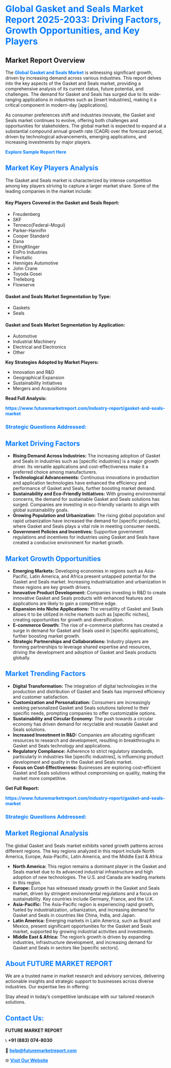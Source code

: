 <h1 style="color: #007BFF;">Global Gasket and Seals Market Report 2025-2033: Driving Factors, Growth Opportunities, and Key Players</h1>

<section id="overview">
<h2>Market Report Overview</h2>
<p>The <a href="https://www.futuremarketreport.com/industry-report/gasket-and-seals-market" style="color: #007BFF; text-decoration: none;"><strong>Global Gasket and Seals Market</strong></a> is witnessing significant growth, driven by increasing demand across various industries. This report delves into the key aspects of the Gasket and Seals market, providing a comprehensive analysis of its current status, future potential, and challenges. The demand for Gasket and Seals has surged due to its wide-ranging applications in industries such as [insert industries], making it a critical component in modern-day [applications].</p>
<p>As consumer preferences shift and industries innovate, the Gasket and Seals market continues to evolve, offering both challenges and opportunities for stakeholders. The global market is expected to expand at a substantial compound annual growth rate (CAGR) over the forecast period, driven by technological advancements, emerging applications, and increasing investments by major players.</p>
</section>

<section id="overview">
<p><a href="https://www.futuremarketreport.com/request-sample/reportId=51657" style="color: #007BFF; text-decoration: none;"><strong>Explore Sample Report Here</strong></a></p>
</section>

<section id="key-players">
<h2 style="color: #007BFF;">Market Key Players Analysis</h2>
<p>The Gasket and Seals market is characterized by intense competition among key players striving to capture a larger market share. Some of the leading companies in the market include:</p>
<h4>Key Players Covered in the Gasket and Seals Report:</h4>
<ul><li>Freudenberg</li><li>SKF</li><li>Tenneco(Federal-Mogul)</li><li>Parker-Hannifin</li><li>Cooper Standard</li><li>Dana</li><li>ElringKlinger</li><li>EnPro Industries</li><li>Flexitallic</li><li>Henniges Automotive</li><li>John Crane</li><li>Toyoda Gosei</li><li>Trelleborg</li><li>Flowserve</li></ul>
<h4>Gasket and Seals Market Segmentation by Type:</h4>
<ul><li>Gaskets</li><li>Seals</li></ul>

<h4>Gasket and Seals Market Segmentation by Application:</h4>
<ul><li>Automotive</li><li>Industrial Machinery</li><li>Electrical and Electronics</li><li>Other</li></ul>
<p><strong>Key Strategies Adopted by Market Players:</strong></p>
<ul>
<li>Innovation and R&D</li>
<li>Geographical Expansion</li>
<li>Sustainability Initiatives</li>
<li>Mergers and Acquisitions</li>
</ul>
</section>

<section>
<p><strong>Read Full Analysis: </strong></p><a href="https://www.futuremarketreport.com/industry-report/gasket-and-seals-market" style="color: #007BFF; text-decoration: none;"><strong>https://www.futuremarketreport.com/industry-report/gasket-and-seals-market</strong></a>
<h3 style="color: #007BFF;">Strategic Questions Addressed:</h3>
</section>

<section id="driving-factors">
<h2 style="color: #007BFF;">Market Driving Factors</h2>
<ul>
<li><strong>Rising Demand Across Industries:</strong> The increasing adoption of Gasket and Seals in industries such as [specific industries] is a major growth driver. Its versatile applications and cost-effectiveness make it a preferred choice among manufacturers.</li>
<li><strong>Technological Advancements:</strong> Continuous innovations in production and application technologies have enhanced the efficiency and performance of Gasket and Seals, further boosting market demand.</li>
<li><strong>Sustainability and Eco-Friendly Initiatives:</strong> With growing environmental concerns, the demand for sustainable Gasket and Seals solutions has surged. Companies are investing in eco-friendly variants to align with global sustainability goals.</li>
<li><strong>Growing Population and Urbanization:</strong> The rising global population and rapid urbanization have increased the demand for [specific products], where Gasket and Seals plays a vital role in meeting consumer needs.</li>
<li><strong>Government Policies and Incentives:</strong> Supportive government regulations and incentives for industries using Gasket and Seals have created a conducive environment for market growth.</li>
</ul>
</section>

<section id="growth-opportunities">
<h2 style="color: #007BFF;">Market Growth Opportunities</h2>
<ul>
<li><strong>Emerging Markets:</strong> Developing economies in regions such as Asia-Pacific, Latin America, and Africa present untapped potential for the Gasket and Seals market. Increasing industrialization and urbanization in these regions are key growth drivers.</li>
<li><strong>Innovative Product Development:</strong> Companies investing in R&D to create innovative Gasket and Seals products with enhanced features and applications are likely to gain a competitive edge.</li>
<li><strong>Expansion into Niche Applications:</strong> The versatility of Gasket and Seals allows it to be utilized in niche markets such as [specific niches], creating opportunities for growth and diversification.</li>
<li><strong>E-commerce Growth:</strong> The rise of e-commerce platforms has created a surge in demand for Gasket and Seals used in [specific applications], further boosting market growth.</li>
<li><strong>Strategic Partnerships and Collaborations:</strong> Industry players are forming partnerships to leverage shared expertise and resources, driving the development and adoption of Gasket and Seals products globally.</li>
</ul>
</section>

<section id="trending-factors">
<h2 style="color: #007BFF;">Market Trending Factors</h2>
<ul>
<li><strong>Digital Transformation:</strong> The integration of digital technologies in the production and distribution of Gasket and Seals has improved efficiency and customer satisfaction.</li>
<li><strong>Customization and Personalization:</strong> Consumers are increasingly seeking personalized Gasket and Seals solutions tailored to their specific needs, prompting companies to offer customizable options.</li>
<li><strong>Sustainability and Circular Economy:</strong> The push towards a circular economy has driven demand for recyclable and reusable Gasket and Seals solutions.</li>
<li><strong>Increased Investment in R&D:</strong> Companies are allocating significant resources to research and development, resulting in breakthroughs in Gasket and Seals technology and applications.</li>
<li><strong>Regulatory Compliance:</strong> Adherence to strict regulatory standards, particularly in industries like [specific industries], is influencing product development and quality in the Gasket and Seals market.</li>
<li><strong>Focus on Cost-Effectiveness:</strong> Businesses are exploring cost-efficient Gasket and Seals solutions without compromising on quality, making the market more competitive.</li>
</ul>
</section>

<section>
<p><strong>Get Full Report: </strong></p><a href="https://www.futuremarketreport.com/industry-report/gasket-and-seals-market" style="color: #007BFF; text-decoration: none;"><strong>https://www.futuremarketreport.com/industry-report/gasket-and-seals-market</strong></a>
<h3 style="color: #007BFF;">Strategic Questions Addressed:</h3>
</section>


<section id="regional-analysis">
<h2 style="color: #007BFF;">Market Regional Analysis</h2>
<p>The global Gasket and Seals market exhibits varied growth patterns across different regions. The key regions analyzed in this report include North America, Europe, Asia-Pacific, Latin America, and the Middle East & Africa:</p>
<ul>
<li><strong>North America:</strong> This region remains a dominant player in the Gasket and Seals market due to its advanced industrial infrastructure and high adoption of new technologies. The U.S. and Canada are leading markets in this region.</li>
<li><strong>Europe:</strong> Europe has witnessed steady growth in the Gasket and Seals market, driven by stringent environmental regulations and a focus on sustainability. Key countries include Germany, France, and the U.K.</li>
<li><strong>Asia-Pacific:</strong> The Asia-Pacific region is experiencing rapid growth, fueled by industrialization, urbanization, and increasing demand for Gasket and Seals in countries like China, India, and Japan.</li>
<li><strong>Latin America:</strong> Emerging markets in Latin America, such as Brazil and Mexico, present significant opportunities for the Gasket and Seals market, supported by growing industrial activities and investments.</li>
<li><strong>Middle East & Africa:</strong> The region’s growth is driven by expanding industries, infrastructure development, and increasing demand for Gasket and Seals in sectors like [specific sectors].</li>
</ul>
</section>

<footer>
<h2 style="color: #007BFF;">About FUTURE MARKET REPORT</h2>
<p>We are a trusted name in market research and advisory services, delivering actionable insights and strategic support to businesses across diverse industries. Our expertise lies in offering:</p>

<p>Stay ahead in today’s competitive landscape with our tailored research solutions.</p>

<h2 style="color: #007BFF;">Contact Us:</h2>
<p><strong>FUTURE MARKET REPORT</strong></p>
<p>📞 <strong>+91 (883) 074-8030</strong></p>
<p>📧 <strong><a href="mailto:help@futuremarketreport.com" style="color: #007BFF;">help@futuremarketreport.com</a></strong></p>
<p>🌐 <strong><a href="https://www.futuremarketreport.com/" style="color: #007BFF;">Visit Our Website</a></strong></p>
</footer>